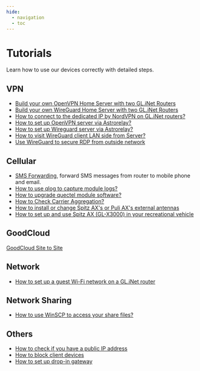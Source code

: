 ```yaml
---
hide:
  - navigation
  - toc
---
```


# Tutorials

Learn how to use our devices correctly with detailed steps.

## VPN

* [Build your own OpenVPN Home Server with two GL.iNet Routers](build_your_own_openvpn_home_server_with_two_glrouter.md)
* [Build your own WireGuard Home Server with two GL.iNet Routers](build_your_own_wireguard_home_server_with_two_glinet_routers.md)
* [How to connect to the dedicated IP by NordVPN on GL.iNet routers?](how_to_connect_to_the_dedicated_ip_by_nordvpn_on_glinet_routers.md)
* [How to set up OpenVPN server via Astrorelay?](how_to_set_up_openvpn_server_via_astrorelay.md)
* [How to set up Wireguard server via Astrorelay?](how_to_set_up_wireguard_server_via_astrorelay.md)
* [How to visit WireGuard client LAN side from Server?](wireguard_server_access_to_client_lan_side.md)
* [Use WireGuard to secure RDP from outside network](use_wireguard_to_secure_rdp_from_outside_network.md)

## Cellular

* [SMS Forwarding](sms_forwarding.md), forward SMS messages from router to mobile phone and email.
* [How to use qlog to capture module logs?](get_module_logs.md)
* [How to upgrade quectel module software?](upgrade_quectel_module_software.md)
* [How to Check Carrier Aggregation?](how_to_check_carrier_aggregation.md)
* [How to install or change Spitz AX's or Puli AX's external antennas](how_to_change_x3000_and_xe3000_antennas.md)
* [How to set up and use Spitz AX (GL-X3000) in your recreational vehicle](how_to_set_up_and_use_spitz_ax_gl-x3000_in_your_recreational_vehicle.md)


## GoodCloud

[GoodCloud Site to Site](goodcloud_site_to_site.md)

## Network

* [How to set up a guest Wi-Fi network on a GL.iNet router](how_to_set_up_a_guest_network.md)

## Network Sharing

* [How to use WinSCP to access your share files?](winscp_share_file.md)

## Others

* [How to check if you have a public IP address](how_to_check_if_isp_assigns_you_a_public_ip_address.md)
* [How to block client devices](how_to_block_client_devices.md)
* [How to set up drop-in gateway](how_to_set_up_drop_in_gateway.md)